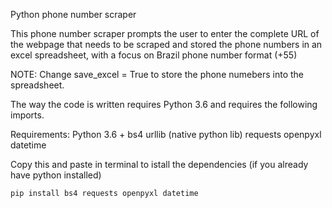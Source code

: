 Python phone number scraper

This phone number scraper prompts the user to enter the complete URL 
of the webpage that needs to be scraped and stored the phone numbers in an excel spreadsheet,
with a focus on Brazil phone number format (+55)

NOTE: Change save_excel = True to store the phone numebers into the spreadsheet.

The way the code is written requires Python 3.6 and requires the following imports. 

Requirements:
Python 3.6 +
bs4
urllib (native python lib)
requests
openpyxl
datetime

Copy this and paste in terminal to istall the dependencies (if you already have python installed)

```
pip install bs4 requests openpyxl datetime

```